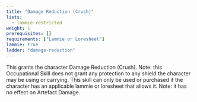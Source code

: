 ```yaml
---
title: "Damage Reduction (Crush)"
lists:
  - lammie-restricted
weight: 1
prerequisites: []
requirements: ["Lammie or Loresheet"]
lammie: true
ladder: "damage-reduction"
---
```


This grants the character Damage Reduction (Crush). Note: this Occupational Skill does not grant any protection to any shield the character may be using or carrying. This skill can only be used or purchased if the character has an applicable lammie or loresheet that allows it. Note: it has no effect on Artefact Damage.
